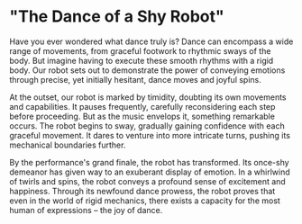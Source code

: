 # "The Dance of a Shy Robot"

Have you ever wondered what dance truly is? Dance can encompass a wide range of movements, from graceful footwork to rhythmic sways of the body. But imagine having to execute these smooth rhythms with a rigid body. Our robot sets out to demonstrate the power of conveying emotions through precise, yet initially hesitant, dance moves and joyful spins.

At the outset, our robot is marked by timidity, doubting its own movements and capabilities. It pauses frequently, carefully reconsidering each step before proceeding. But as the music envelops it, something remarkable occurs. The robot begins to sway, gradually gaining confidence with each graceful movement. It dares to venture into more intricate turns, pushing its mechanical boundaries further.

By the performance's grand finale, the robot has transformed. Its once-shy demeanor has given way to an exuberant display of emotion. In a whirlwind of twirls and spins, the robot conveys a profound sense of excitement and happiness. Through its newfound dance prowess, the robot proves that even in the world of rigid mechanics, there exists a capacity for the most human of expressions – the joy of dance.
